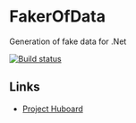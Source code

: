 FakerOfData
===========

Generation of fake data for .Net

[![Build status](https://ci.appveyor.com/api/projects/status/iej2k1u2ie8gyiud/branch/master)](https://ci.appveyor.com/project/DavidTellander/fakerofdata)

Links
-----
- [Project Huboard](https://huboard.com/derantell/FakerOfData/)
